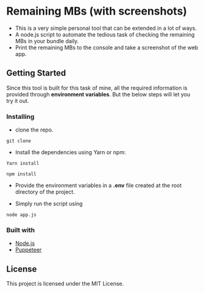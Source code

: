 # Remaining MBs (with screenshots)

-   This is a very simple personal tool that can be extended in a lot of ways.
-   A node.js script to automate the tedious task of checking the remaining MBs in your bundle daily.
-   Print the remaining MBs to the console and take a screenshot of the web app.

## Getting Started

Since this tool is built for this task of mine, all the required information is provided through **environment variables**. But the below steps will let you try it out.

### Installing

-   clone the repo.

```
git clone
```

-   Install the dependencies using Yarn or npm:

```
Yarn install
```

```
npm install
```

-   Provide the environment variables in a **.env** file created at the root directory of the project.

-   Simply run the script using

```
node app.js
```

### Built with

-   [Node.js](https://nodejs.org/)
-   [Puppeteer](https://pptr.dev/)

## License

This project is licensed under the MIT License.
